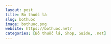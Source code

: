 ```yaml
---
layout: post
title: Bỏ thuốc lá
slug: bothuoc
image: bothuoc.png
website: https://bothuoc.net/
categories: [Bỏ thuốc lá, Shop, Guide, .net]
---
```

